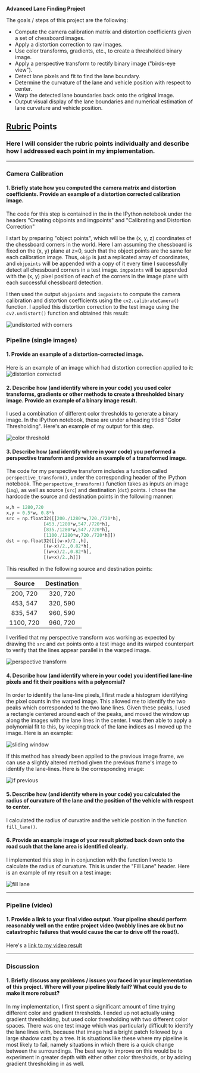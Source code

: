 **Advanced Lane Finding Project**

The goals / steps of this project are the following:

* Compute the camera calibration matrix and distortion coefficients given a set of chessboard images.
* Apply a distortion correction to raw images.
* Use color transforms, gradients, etc., to create a thresholded binary image.
* Apply a perspective transform to rectify binary image ("birds-eye view").
* Detect lane pixels and fit to find the lane boundary.
* Determine the curvature of the lane and vehicle position with respect to center.
* Warp the detected lane boundaries back onto the original image.
* Output visual display of the lane boundaries and numerical estimation of lane curvature and vehicle position.

[//]: # (Image References)

[image1]: ./undistorted_images/undistorted_with_corners.png "Undistorted with Corners"
[image2]: ./output_images/undistorted.png "distortion corrected"
[image3]: ./output_images/combined_threshold.png "Binary Example"
[image4]: ./output_images/lane_lines_top_down.png "Warp Example"
[image5]: ./output_images/sliding_windows.png "Sliding Windows"
[image6]: ./output_images/past_lane_lines.png "If Previous"
[image7]: ./output_images/filled_lane.png "Filled Lane"
[video1]: ./project_video_output.mp4 "Video"

## [Rubric](https://review.udacity.com/#!/rubrics/571/view) Points

### Here I will consider the rubric points individually and describe how I addressed each point in my implementation.  

---

### Camera Calibration

#### 1. Briefly state how you computed the camera matrix and distortion coefficients. Provide an example of a distortion corrected calibration image.

The code for this step is contained in the in the IPython notebook under the headers "Creating objpoints and imgpoints" and "Calibrating and Distortion Correction"

I start by preparing "object points", which will be the (x, y, z) coordinates of the chessboard corners in the world. Here I am assuming the chessboard is fixed on the (x, y) plane at z=0, such that the object points are the same for each calibration image.  Thus, `objp` is just a replicated array of coordinates, and `objpoints` will be appended with a copy of it every time I successfully detect all chessboard corners in a test image.  `imgpoints` will be appended with the (x, y) pixel position of each of the corners in the image plane with each successful chessboard detection.  

I then used the output `objpoints` and `imgpoints` to compute the camera calibration and distortion coefficients using the `cv2.calibrateCamera()` function.  I applied this distortion correction to the test image using the `cv2.undistort()` function and obtained this result: 

![undistorted with corners][image1]

### Pipeline (single images)

#### 1. Provide an example of a distortion-corrected image.

Here is an example of an image which had distortion correction applied to it:
![distortion corrected][image2]

#### 2. Describe how (and identify where in your code) you used color transforms, gradients or other methods to create a thresholded binary image.  Provide an example of a binary image result.

I used a combination of different color  thresholds to generate a binary image. In the iPython notebook, these are under a heading titled "Color Thresholding". Here's an example of my output for this step.

![color threshold][image3]

#### 3. Describe how (and identify where in your code) you performed a perspective transform and provide an example of a transformed image.

The code for my perspective transform includes a function called `perspective_transform()`, under the corresponding header of the IPython notebook.  The `perspective_transform()` function takes as inputs an image (`img`), as well as source (`src`) and destination (`dst`) points.  I chose the hardcode the source and destination points in the following manner:

```python
w,h = 1280,720
x,y = 0.5*w, 0.8*h
src = np.float32([[200./1280*w,720./720*h],
              [453./1280*w,547./720*h],
              [835./1280*w,547./720*h],
              [1100./1280*w,720./720*h]])
dst = np.float32([[(w-x)/2.,h],
              [(w-x)/2.,0.82*h],
              [(w+x)/2.,0.82*h],
              [(w+x)/2.,h]])
```

This resulted in the following source and destination points:

| Source        | Destination   | 
|:-------------:|:-------------:| 
| 200, 720      | 320, 720      | 
| 453, 547      | 320, 590      |
| 835, 547      | 960, 590      |
| 1100, 720     | 960, 720      |

I verified that my perspective transform was working as expected by drawing the `src` and `dst` points onto a test image and its warped counterpart to verify that the lines appear parallel in the warped image.

![perspective transform][image4]

#### 4. Describe how (and identify where in your code) you identified lane-line pixels and fit their positions with a polynomial?

In order to identify the lane-line pixels, I first made a histogram identifying the pixel counts in the warped image. This allowed me to identify the two peaks which corresponded to the two lane lines. Given these peaks, I used a rectangle centered around each of the peaks, and moved the window up along the images with the lane lines in the center. I was then able to apply a polynomial fit to this, by keeping track of the lane indices as I moved up the image. Here is an example:

![sliding window][image5]

If this method has already been applied to the previous image frame, we can use a slightly altered method given the previous frame's image to identify the lane-lines. Here is the corresponding image:

![if previous][image6]

#### 5. Describe how (and identify where in your code) you calculated the radius of curvature of the lane and the position of the vehicle with respect to center.

I calculated the radius of curvatire and the vehicle position in the function `fill_lane()`.

#### 6. Provide an example image of your result plotted back down onto the road such that the lane area is identified clearly.

I implemented this step in in conjunction with the function I wrote to calculate the radius of curvature. This is under the "Fill Lane" header. Here is an example of my result on a test image:

![fill lane][image7]

---

### Pipeline (video)

#### 1. Provide a link to your final video output.  Your pipeline should perform reasonably well on the entire project video (wobbly lines are ok but no catastrophic failures that would cause the car to drive off the road!).

Here's a [link to my video result](./project_video.mp4)

---

### Discussion

#### 1. Briefly discuss any problems / issues you faced in your implementation of this project.  Where will your pipeline likely fail?  What could you do to make it more robust?

In my implementation, I first spent a significant amount of time trying different color and gradient thresholds. I ended up not actually using gradient thresholding, but used color thresholding with two different color spaces. There was one test image which was particularly difficult to identify the lane lines with, because that image had a bright patch followed by a large shadow cast by a tree. It is situations like these where my pipeline is most likely to fail, namely situations in which there is a quick change between the surroundings. The best way to improve on this would be to experiment in greater depth with either other color thresholds, or by adding gradient thresholding in as well.
